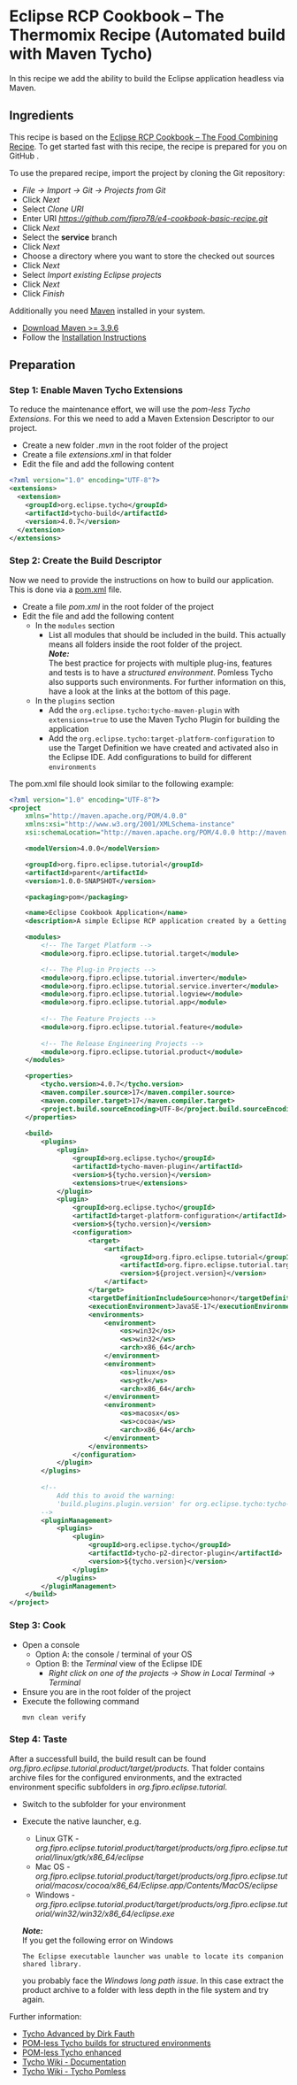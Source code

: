 # Eclipse RCP Cookbook – The Thermomix Recipe (Automated build with Maven Tycho)

In this recipe we add the ability to build the Eclipse application headless via Maven.

## Ingredients

This recipe is based on the [Eclipse RCP Cookbook – The Food Combining Recipe](Eclipse_RCP_Cookbook_Services_Events.md). To get started fast with this recipe, the recipe is prepared for you on GitHub .

To use the prepared recipe, import the project by cloning the Git repository:

- _File → Import → Git → Projects from Git_
- Click _Next_
- Select _Clone URI_
- Enter URI _https://github.com/fipro78/e4-cookbook-basic-recipe.git_
- Click _Next_
- Select the **service** branch
- Click _Next_
- Choose a directory where you want to store the checked out sources
- Click _Next_
- Select _Import existing Eclipse projects_
- Click _Next_
- Click _Finish_

Additionally you need [Maven](https://maven.apache.org/) installed in your system.
- [Download Maven >= 3.9.6](https://maven.apache.org/download.cgi)
- Follow the [Installation Instructions](https://maven.apache.org/install.html)

## Preparation

### Step 1: Enable Maven Tycho Extensions

To reduce the maintenance effort, we will use the _pom-less Tycho Extensions_. For this we need to add a Maven Extension Descriptor to our project.

- Create a new folder _.mvn_ in the root folder of the project
- Create a file _extensions.xml_ in that folder
- Edit the file and add the following content

```xml
<?xml version="1.0" encoding="UTF-8"?>
<extensions>
  <extension>
    <groupId>org.eclipse.tycho</groupId>
    <artifactId>tycho-build</artifactId>
    <version>4.0.7</version>
  </extension>
</extensions>
```

### Step 2: Create the Build Descriptor

Now we need to provide the instructions on how to build our application. This is done via a [pom.xml](https://maven.apache.org/guides/introduction/introduction-to-the-pom.html#:~:text=What%20is%20a%20POM%3F,default%20values%20for%20most%20projects.) file.

- Create a file _pom.xml_ in the root folder of the project
- Edit the file and add the following content
  - In the `modules` section 
    - List all modules that should be included in the build. This actually means all folders inside the root folder of the project.  
    *__Note:__*  
  The best practice for projects with multiple plug-ins, features and tests is to have a _structured environment_. Pomless Tycho also supports such environments. For further information on this, have a look at the links at the bottom of this page.
  - In the `plugins` section 
    - Add the `org.eclipse.tycho:tycho-maven-plugin` with `extensions=true` to use the Maven Tycho Plugin for building the application
    - Add the `org.eclipse.tycho:target-platform-configuration` to use the Target Definition we have created and activated also in the Eclipse IDE. Add configurations to build for different `environments`
    
The pom.xml file should look similar to the following example:

```xml
<?xml version="1.0" encoding="UTF-8"?>
<project
	xmlns="http://maven.apache.org/POM/4.0.0" 
	xmlns:xsi="http://www.w3.org/2001/XMLSchema-instance"
	xsi:schemaLocation="http://maven.apache.org/POM/4.0.0 http://maven.apache.org/xsd/maven-4.0.0.xsd">

	<modelVersion>4.0.0</modelVersion>

	<groupId>org.fipro.eclipse.tutorial</groupId>
	<artifactId>parent</artifactId>
	<version>1.0.0-SNAPSHOT</version>

	<packaging>pom</packaging>

	<name>Eclipse Cookbook Application</name>
	<description>A simple Eclipse RCP application created by a Getting Started Cookbook</description>

	<modules>
		<!-- The Target Platform -->
		<module>org.fipro.eclipse.tutorial.target</module>

		<!-- The Plug-in Projects -->
		<module>org.fipro.eclipse.tutorial.inverter</module>
		<module>org.fipro.eclipse.tutorial.service.inverter</module>
		<module>org.fipro.eclipse.tutorial.logview</module>
		<module>org.fipro.eclipse.tutorial.app</module>
		
		<!-- The Feature Projects -->
		<module>org.fipro.eclipse.tutorial.feature</module>
		
		<!-- The Release Engineering Projects -->
		<module>org.fipro.eclipse.tutorial.product</module>
	</modules>

	<properties>
		<tycho.version>4.0.7</tycho.version>
		<maven.compiler.source>17</maven.compiler.source>
		<maven.compiler.target>17</maven.compiler.target>
		<project.build.sourceEncoding>UTF-8</project.build.sourceEncoding>
	</properties>
    
	<build>
		<plugins>
			<plugin>
				<groupId>org.eclipse.tycho</groupId>
				<artifactId>tycho-maven-plugin</artifactId>
				<version>${tycho.version}</version>
				<extensions>true</extensions>
			</plugin>
			<plugin>
				<groupId>org.eclipse.tycho</groupId>
				<artifactId>target-platform-configuration</artifactId>
				<version>${tycho.version}</version>
				<configuration>
					<target>
						<artifact>
							<groupId>org.fipro.eclipse.tutorial</groupId>
							<artifactId>org.fipro.eclipse.tutorial.target</artifactId>
							<version>${project.version}</version>
						</artifact>
					</target>
					<targetDefinitionIncludeSource>honor</targetDefinitionIncludeSource>
					<executionEnvironment>JavaSE-17</executionEnvironment>
					<environments>
						<environment>
							<os>win32</os>
							<ws>win32</ws>
							<arch>x86_64</arch>
						</environment>
						<environment>
							<os>linux</os>
							<ws>gtk</ws>
							<arch>x86_64</arch>
						</environment>
						<environment>
							<os>macosx</os>
							<ws>cocoa</ws>
							<arch>x86_64</arch>
						</environment>
					</environments>
				</configuration>
			</plugin>
		</plugins>
		
		<!-- 
			Add this to avoid the warning: 
			'build.plugins.plugin.version' for org.eclipse.tycho:tycho-p2-director-plugin is missing. 
		-->
		<pluginManagement>
			<plugins>
				<plugin>
					<groupId>org.eclipse.tycho</groupId>
					<artifactId>tycho-p2-director-plugin</artifactId>
					<version>${tycho.version}</version>
				</plugin>
			</plugins>
		</pluginManagement>
	</build>
</project>
```

### Step 3: Cook

- Open a console
  - Option A: the console / terminal of your OS
  - Option B: the _Terminal_ view of the Eclipse IDE
    - _Right click on one of the projects → Show in Local Terminal → Terminal_
- Ensure you are in the root folder of the project
- Execute the following command
  ```
  mvn clean verify
  ```

### Step 4: Taste

After a successfull build, the build result can be found _org.fipro.eclipse.tutorial.product/target/products_. That folder contains archive files for the configured environments, and the extracted environment specific subfolders in _org.fipro.eclipse.tutorial_.

- Switch to the subfolder for your environment
- Execute the native launcher, e.g. 
  - Linux GTK - _org.fipro.eclipse.tutorial.product/target/products/org.fipro.eclipse.tutorial/linux/gtk/x86_64/eclipse_
  - Mac OS - _org.fipro.eclipse.tutorial.product/target/products/org.fipro.eclipse.tutorial/macosx/cocoa/x86_64/Eclipse.app/Contents/MacOS/eclipse_
  - Windows - _org.fipro.eclipse.tutorial.product/target/products/org.fipro.eclipse.tutorial/win32/win32/x86_64/eclipse.exe_

  __*Note:*__  
  If you get the following error on Windows

  ```
  The Eclipse executable launcher was unable to locate its companion shared library.
  ```
  you probably face the _Windows long path issue_. In this case extract the product archive to a folder with less depth in the file system and try again.



Further information:
 - [Tycho Advanced by Dirk Fauth](https://vogella.com/blog/tycho-advanced/)
 - [POM-less Tycho builds for structured environments](https://vogella.com/blog/pom-less-tycho-builds-for-structured-environments/)
 - [POM-less Tycho enhanced](https://vogella.com/blog/pom-less-tycho-enhanced/)
 - [Tycho Wiki - Documentation](https://github.com/eclipse-tycho/tycho/wiki)
 - [Tycho Wiki - Tycho Pomless](https://github.com/eclipse-tycho/tycho/wiki/Tycho-Pomless)